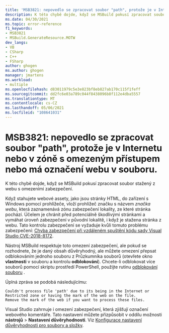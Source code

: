 ```yaml
---
title: 'MSB3821: nepovedlo se zpracovat soubor "path", protože je v Internetu nebo v zóně s omezeným přístupem nebo má označení webu v souboru.'
description: K této chybě dojde, když se MSBuild pokusí zpracovat soubor stažený z webu s omezeními zabezpečení.
ms.date: 04/30/2021
ms.topic: error-reference
f1_keywords:
- MSB3821
- MSBuild.GenerateResource.MOTW
dev_langs:
- VB
- CSharp
- C++
- FSharp
author: ghogen
ms.author: ghogen
manager: jmartens
ms.workload:
- multiple
ms.openlocfilehash: d83011979c5e3e823bf8eb827ab170c115f1feff
ms.sourcegitcommit: dd2fc6e03a789c044f8438096b8f112e4dba5557
ms.translationtype: MT
ms.contentlocale: cs-CZ
ms.lasthandoff: 05/06/2021
ms.locfileid: "108641031"
---
```

# <a name="msb3821-couldnt-process-file-path-due-to-its-being-in-the-internet-or-restricted-zone-or-having-the-mark-of-the-web-on-the-file"></a>MSB3821: nepovedlo se zpracovat soubor "path", protože je v Internetu nebo v zóně s omezeným přístupem nebo má označení webu v souboru.

K této chybě dojde, když se MSBuild pokusí zpracovat soubor stažený z webu s omezeními zabezpečení.

Když stahujete webové assety, jako jsou stránky HTML, do zařízení s Windows pomocí prohlížeče, vloží prohlížeč značku s názvem *značka webu*, která zaznamenává zónu zabezpečení lokality, ze které stránka pochází. Účelem je chránit před potenciálně škodlivými stránkami a vymáhat úroveň zabezpečení v původní lokalitě, i když je stažena stránka z webu. Tato kontrolu zabezpečení se vyžaduje kvůli tomuto problému zabezpečení: [Chyba zabezpečení při vzdáleném spuštění kódu sady Visual Studio CVE-2018-8172](https://msrc.microsoft.com/update-guide/en-US/vulnerability/CVE-2018-8172).

 Nástroj MSBuild respektuje toto omezení zabezpečení, ale pokud se rozhodnete, že je daný obsah důvěryhodný, ale můžete omezení přepsat odblokováním jednoho souboru z Průzkumníka souborů (otevřete okno **vlastnosti** v souboru a kontrolu **odblokování**). Chcete-li odblokovat více souborů pomocí skriptu prostředí PowerShell, použijte rutinu [odblokování souboru](https://docs.microsoft.com/powershell/module/microsoft.powershell.utility/unblock-file) .

Úplná zpráva se podobá následujícímu:

```output
Couldn't process file 'path' due to its being in the Internet or Restricted zone or having the mark of the web on the file.
Remove the mark of the web if you want to process these files.
```

Visual Studio zahrnuje i omezení zabezpečení, která zjišťují označení webového komentáře. Tato nastavení můžete přizpůsobit v oddílu možnosti **nástrojů**  >   **Nastavení důvěryhodnosti**. Viz [Konfigurace nastavení důvěryhodnosti pro soubory a složky](../../ide/reference/trust-settings.md).
